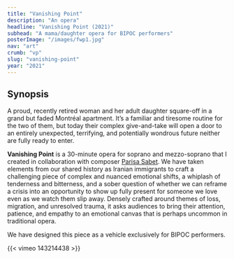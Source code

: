 ```yaml
---
title: "Vanishing Point"
description: "An opera"
headline: "Vanishing Point (2021)"
subhead: "A mama/daughter opera for BIPOC performers"
posterImage: "/images/fwp1.jpg"
nav: "art"
crumb: "vp"
slug: "vanishing-point"
year: "2021"
---
```

## Synopsis
A proud, recently retired woman and her adult daughter square-off in a grand but faded Montréal apartment. It’s a familiar and tiresome routine for the two of them, but today their complex give-and-take will open a door to an entirely unexpected, terrifying, and potentially wondrous future neither are fully ready to enter.

**Vanishing Point** is a 30-minute opera for soprano and mezzo-soprano that I created in collaboration with composer [Parisa Sabet](http://www.parisasabet.com/). We have taken elements from our shared history as Iranian immigrants to craft a challenging piece of complex and nuanced emotional shifts, a whiplash of tenderness and bitterness, and a sober question of whether we can reframe a crisis into an opportunity to show up fully present for someone we love even as we watch them slip away. Densely crafted around themes of loss, migration, and unresolved trauma, it asks audiences to bring their attention, patience, and empathy to an emotional canvas that is perhaps uncommon in traditional opera.

We have designed this piece as a vehicle exclusively for BIPOC performers.

{{< vimeo 143214438 >}}

